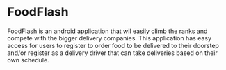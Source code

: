 # FoodFlash
FoodFlash is an android application that wil easily climb the ranks and compete with the bigger delivery companies. This application has easy access for users to register to order food to be delivered to their doorstep and/or register as a delivery driver that can take deliveries based on their own schedule.
